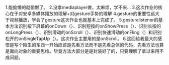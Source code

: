 1.能偷懒的就偷懒了。
2.没拿mediaplayer做，太麻烦，学不来...
3.这次作业的核心在于对安卓多媒体播放的理解+对gesture手势的理解
4.gesture的重要性远大于视频播放，学会了gesture这次作业也就基本上完成了。
5.gesturelistener的基本方法识别按下屏幕的onDown（）、识别短按的onShowPress（）、识别长按的onLongPress（）、识别滑动的onScroll（）、识别快速滑动的onFling（）和识别松开的onSingleTapUp（）。这次作业主要用的是onScroll。
6.这回给我最大的感悟是写个陌生的东西一开始应该是先看方法而不是先看总体的代码，先看方法也算是面向对象的重要思维。毕竟方法大部分是是封装好了的，只要理解了拿过来用不成问题。
